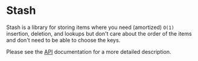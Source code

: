 # Stash

Stash is a library for storing items where you need (amortized) `O(1)`
insertion, deletion, and lookups but don't care about the order of the items and
don't need to be able to choose the keys.

Please see the [API](https://stebalien.github.io/stash-rs/stash/)
documentation for a more detailed description.
